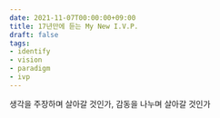 ```yaml
---
date: 2021-11-07T00:00:00+09:00
title: 17년만에 듣는 My New I.V.P.
draft: false
tags:
- identify
- vision
- paradigm
- ivp
---
```


생각을 주장하며 살아갈 것인가, 감동을 나누며 살아갈 것인가
